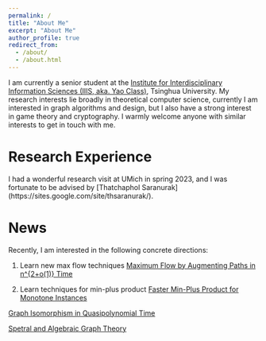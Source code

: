 ```yaml
---
permalink: /
title: "About Me"
excerpt: "About Me"
author_profile: true
redirect_from: 
  - /about/
  - /about.html
---
```


I am currently a senior student at the [Institute for Interdisciplinary Information Sciences (IIIS, aka. Yao Class)](https://iiis.tsinghua.edu.cn/en/), Tsinghua University. My research interests lie broadly in theoretical computer science,  currently I am interested in graph algorithms and design, but I also have a strong interest in game theory and cryptography. I warmly welcome anyone with similar interests to get in touch with me.

<h1>Research Experience</h1>
I had a wonderful research visit at UMich in spring 2023, and I was fortunate to be advised by [Thatchaphol Saranurak](https://sites.google.com/site/thsaranurak/).

<h1>News</h1>
Recently, I am interested in the following concrete directions:

1. Learn new max flow techniques
[Maximum Flow by Augmenting Paths in n^{2+o(1)} Time](https://arxiv.org/pdf/2406.03648)

2. Learn techniques for min-plus product
[Faster Min-Plus Product for Monotone Instances](https://arxiv.org/pdf/2204.04500)

[Graph Isomorphism in Quasipolynomial Time](https://arxiv.org/pdf/1512.03547)

[Spetral and Algebraic Graph Theory](http://cs-www.cs.yale.edu/homes/spielman/sagt/sagt.pdf)

